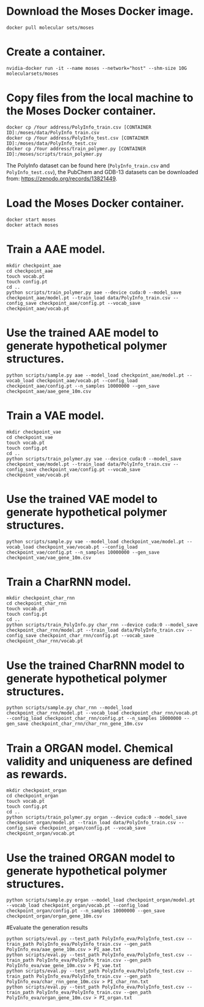 # Download the Moses Docker image.
```
docker pull molecular sets/moses
```

# Create a container.
```
nvidia-docker run -it --name moses --network="host" --shm-size 10G molecularsets/moses
```

# Copy files from the local machine to the Moses Docker container.
```
docker cp /Your address/PolyInfo_train.csv [CONTAINER ID]:/moses/data/PolyInfo_train.csv
docker cp /Your address/PolyInfo_test.csv [CONTAINER ID]:/moses/data/PolyInfo_test.csv
docker cp /Your address/train_polymer.py [CONTAINER ID]:/moses/scripts/train_polymer.py
```
The PolyInfo dataset can be found here (`PolyInfo_train.csv` and `PolyInfo_test.csv`), the PubChem and GDB-13 datasets can be downloaded from: https://zenodo.org/records/13821449.

# Load the Moses Docker container.
```
docker start moses
docker attach moses
```

# Train a AAE model.
```
mkdir checkpoint_aae
cd checkpoint_aae
touch vocab.pt
touch config.pt
cd ..
python scripts/train_polymer.py aae --device cuda:0 --model_save checkpoint_aae/model.pt --train_load data/PolyInfo_train.csv --config_save checkpoint_aae/config.pt --vocab_save checkpoint_aae/vocab.pt
```

# Use the trained AAE model to generate hypothetical polymer structures.
```
python scripts/sample.py aae --model_load checkpoint_aae/model.pt --vocab_load checkpoint_aae/vocab.pt --config_load checkpoint_aae/config.pt --n_samples 10000000 --gen_save checkpoint_aae/aae_gene_10m.csv
```

# Train a VAE model.
```
mkdir checkpoint_vae
cd checkpoint_vae
touch vocab.pt
touch config.pt
cd ..
python scripts/train_polymer.py vae --device cuda:0 --model_save checkpoint_vae/model.pt --train_load data/PolyInfo_train.csv --config_save checkpoint_vae/config.pt --vocab_save checkpoint_vae/vocab.pt
```

# Use the trained VAE model to generate hypothetical polymer structures.
```
python scripts/sample.py vae --model_load checkpoint_vae/model.pt --vocab_load checkpoint_vae/vocab.pt --config_load checkpoint_vae/config.pt --n_samples 10000000 --gen_save checkpoint_vae/vae_gene_10m.csv
```

# Train a CharRNN model.
```
mkdir checkpoint_char_rnn
cd checkpoint_char_rnn
touch vocab.pt
touch config.pt
cd ..
python scripts/train_PolyInfo.py char_rnn --device cuda:0 --model_save checkpoint_char_rnn/model.pt --train_load data/PolyInfo_train.csv --config_save checkpoint_char_rnn/config.pt --vocab_save checkpoint_char_rnn/vocab.pt
```

# Use the trained CharRNN model to generate hypothetical polymer structures.
```
python scripts/sample.py char_rnn --model_load checkpoint_char_rnn/model.pt --vocab_load checkpoint_char_rnn/vocab.pt --config_load checkpoint_char_rnn/config.pt --n_samples 10000000 --gen_save checkpoint_char_rnn/char_rnn_gene_10m.csv
```

# Train a ORGAN model. Chemical validity and uniqueness are defined as rewards.
```
mkdir checkpoint_organ
cd checkpoint_organ
touch vocab.pt
touch config.pt
cd ..
python scripts/train_polymer.py organ --device cuda:0 --model_save checkpoint_organ/model.pt --train_load data/PolyInfo_train.csv --config_save checkpoint_organ/config.pt --vocab_save checkpoint_organ/vocab.pt
```

# Use the trained ORGAN model to generate hypothetical polymer structures.
```
python scripts/sample.py organ --model_load checkpoint_organ/model.pt --vocab_load checkpoint_organ/vocab.pt --config_load checkpoint_organ/config.pt --n_samples 10000000 --gen_save checkpoint_organ/organ_gene_10m.csv
```

#Evaluate the generation results
```
python scripts/eval.py --test_path PolyInfo_eva/PolyInfo_test.csv --train_path PolyInfo_eva/PolyInfo_train.csv --gen_path PolyInfo_eva/aae_gene_10m.csv > PI_aae.txt
python scripts/eval.py --test_path PolyInfo_eva/PolyInfo_test.csv --train_path PolyInfo_eva/PolyInfo_train.csv --gen_path PolyInfo_eva/vae_gene_10m.csv > PI_vae.txt
python scripts/eval.py --test_path PolyInfo_eva/PolyInfo_test.csv --train_path PolyInfo_eva/PolyInfo_train.csv --gen_path PolyInfo_eva/char_rnn_gene_10m.csv > PI_char_rnn.txt
python scripts/eval.py --test_path PolyInfo_eva/PolyInfo_test.csv --train_path PolyInfo_eva/PolyInfo_train.csv --gen_path PolyInfo_eva/organ_gene_10m.csv > PI_organ.txt
```

